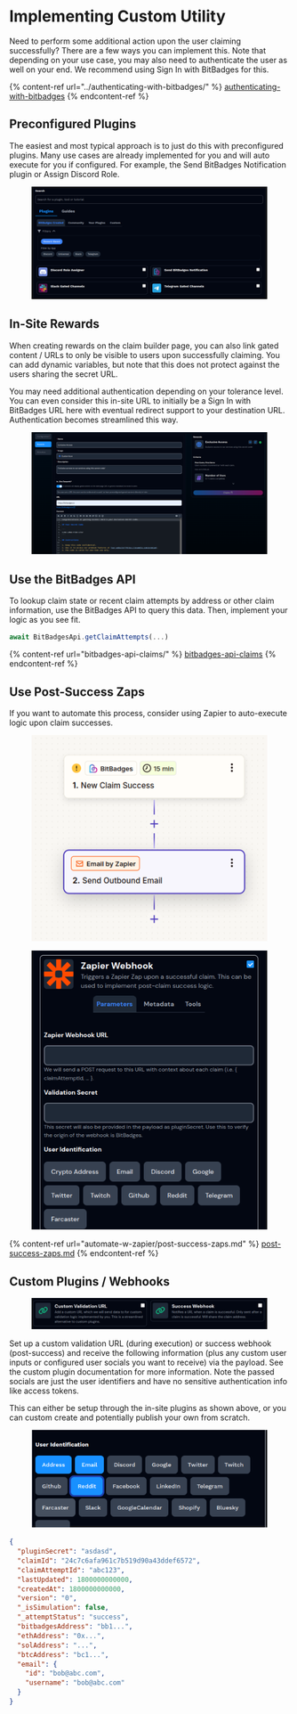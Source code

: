 # Implementing Custom Utility

Need to perform some additional action upon the user claiming successfully? There are a few ways you can implement this. Note that depending on your use case, you may also need to authenticate the user as well on your end. We recommend using Sign In with BitBadges for this.

{% content-ref url="../authenticating-with-bitbadges/" %}
[authenticating-with-bitbadges](../authenticating-with-bitbadges/)
{% endcontent-ref %}

## **Preconfigured Plugins**

The easiest and most typical approach is to just do this with preconfigured plugins. Many use cases are already implemented for you and will auto execute for you if configured. For example, the Send BitBadges Notification plugin or Assign Discord Role.

<figure><img src="../../.gitbook/assets/image (189).png" alt=""><figcaption></figcaption></figure>

## **In-Site Rewards**

When creating rewards on the claim builder page, you can also link gated content / URLs to only be visible to users upon successfully claiming. You can add dynamic variables, but note that this does not protect against the users sharing the secret URL.&#x20;

You may need additional authentication depending on your tolerance level. You can even consider this in-site URL to initially be a Sign In with BitBadges URL here with eventual redirect support to your destination URL. Authentication becomes streamlined this way.

<figure><img src="../../.gitbook/assets/image (1) (1) (1) (1) (1) (1) (1) (1) (1) (1) (1) (1) (1) (1) (1) (1) (1) (1) (1) (1) (1) (1) (1).png" alt=""><figcaption></figcaption></figure>

## Use the BitBadges API

To lookup claim state or recent claim attempts by address or other claim information, use the BitBadges API to query this data. Then, implement your logic as you see fit.

```typescript
await BitBadgesApi.getClaimAttempts(...)
```

{% content-ref url="bitbadges-api-claims/" %}
[bitbadges-api-claims](bitbadges-api-claims/)
{% endcontent-ref %}

## Use Post-Success Zaps

If you want to automate this process, consider using Zapier to auto-execute logic upon claim successes.&#x20;

<figure><img src="../../.gitbook/assets/image (190).png" alt=""><figcaption></figcaption></figure>

<figure><img src="../../.gitbook/assets/image (149).png" alt=""><figcaption></figcaption></figure>

{% content-ref url="automate-w-zapier/post-success-zaps.md" %}
[post-success-zaps.md](automate-w-zapier/post-success-zaps.md)
{% endcontent-ref %}

## **Custom Plugins / Webhooks**

<figure><img src="../../.gitbook/assets/image (150).png" alt=""><figcaption></figcaption></figure>

Set up a custom validation URL (during execution) or success webhook (post-success) and receive the following information (plus any custom user inputs or configured user socials you want to receive) via the payload. See the custom plugin documentation for more information. Note the passed socials are just the user identifiers and have no sensitive authentication info like access tokens.

This can either be setup through the in-site plugins as shown above, or you can custom create and potentially publish your own from scratch.

<figure><img src="../../.gitbook/assets/image (191).png" alt=""><figcaption></figcaption></figure>

```json
{
  "pluginSecret": "asdasd",
  "claimId": "24c7c6afa961c7b519d90a43ddef6572",
  "claimAttemptId": "abc123",
  "lastUpdated": 1800000000000,
  "createdAt": 1800000000000,
  "version": "0",
  "_isSimulation": false,
  "_attemptStatus": "success",
  "bitbadgesAddress": "bb1...",
  "ethAddress": "0x...",
  "solAddress": "...",
  "btcAddress": "bc1...",
  "email": {
    "id": "bob@abc.com",
    "username": "bob@abc.com"
  }
}
```
